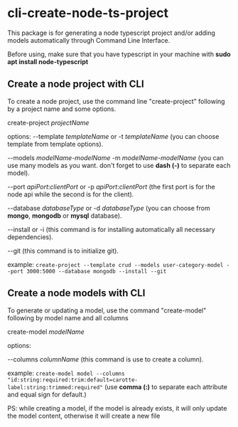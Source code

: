 # cli-create-node-ts-project

This package is for generating a node typescript project and/or adding models automatically through Command Line Interface.

Before using, make sure that you have typescript in your machine with **sudo apt install node-typescript**

## Create a node project with CLI

To create a node project, use the command line "create-project" following by a project name and some options.

create-project _projectName_

options:
--template _templateName_ or
-t _templateName_
(you can choose template from template options).

--models _modelName-modelName_
-m _modelName-modelName_
(you can use many models as you want. don't forget to use **dash (-)** to separate each model).

--port _apiPort_:_clientPort_ or
-p _apiPort_:_clientPort_
(the first port is for the node api while the second is for the client).

--database _databaseType_
or -d _databaseType_
(you can choose from **mongo**, **mongodb** or **mysql** database).

--install or -i
(this command is for installing automatically all necessary dependencies).

--git
(this command is to initialize git).

example:
`create-project --template crud --models user-category-model --port 3000:5000 --database mongodb --install --git`

## Create a node models with CLI

To generate or updating a model, use the command "create-model" following by model name and all columns

create-model _modelName_

options:

--columns _columnName_
(this command is use to create a column).

example:
`create-model model --columns "id:string:required:trim:default=carotte-label:string:trimmed:required"`
(use **comma (:)** to separate each attribute and equal sign for default.)

PS: while creating a model, if the model is already exists, it will only update the model content, otherwise it will create a new file

